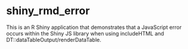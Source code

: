 # shiny_rmd_error
This is an R Shiny application that demonstrates that a JavaScript error occurs
within the Shiny JS library when using includeHTML and
DT::dataTableOutput/renderDataTable.
